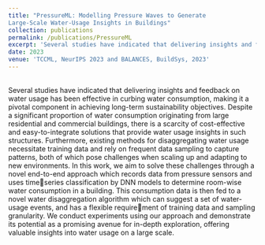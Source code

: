 ```yaml
---
title: "PressureML: Modelling Pressure Waves to Generate
Large-Scale Water-Usage Insights in Buildings"
collection: publications
permalink: /publications/PressureML
excerpt: 'Several studies have indicated that delivering insights and feedback on water usage has been effective in curbing water consumption, making it a pivotal component in achieving long-term sustainability objectives. Despite a significant proportion of water consumption originating from large residential and commercial buildings, there is a scarcity of cost-effective and easy-to-integrate solutions that provide water usage insights in such structures. Furthermore, existing methods for disaggregating water usage necessitate training data and rely on frequent data sampling to capture patterns, both of which pose challenges when scaling up and adapting to new environments. [Read more](PressureML)'
date: 2023
venue: 'TCCML, NeurIPS 2023 and BALANCES, BuildSys, 2023'
---
```

<br>
Several studies have indicated that delivering insights and feedback on water usage has been effective in curbing water consumption, making it a pivotal component in achieving long-term sustainability objectives. Despite a significant proportion of water consumption originating from large residential and commercial buildings, there is a scarcity of cost-effective and easy-to-integrate solutions that provide water usage insights in such structures. Furthermore, existing methods for disaggregating water usage necessitate training data and rely on frequent data sampling to capture patterns, both of which pose challenges when scaling up and adapting to new environments. In this work, we aim to solve these challenges through a novel end-to-end approach which records data from pressure sensors and uses timeseries classification by DNN models to determine room-wise water consumption in a building. This consumption data is then fed to a novel water disaggregation algorithm which can suggest a set of water-usage events, and has a flexible requirement of training data and sampling granularity. We conduct experiments using our approach and demonstrate its potential as a promising avenue for in-depth exploration, offering valuable insights into water usage on a large scale.
